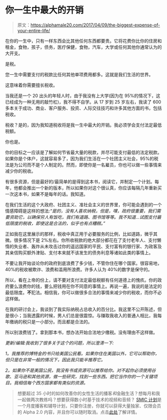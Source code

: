 # 你一生中最大的开销

> 原文：<https://alphamale20.com/2017/04/09/the-biggest-expense-of-your-entire-life/>

在你的一生中，只有一样东西会比其他任何东西都要贵。它将花费你比你的住房和租金，食物，孩子，债务，医疗保健，食物，汽车，大学或任何其他你通常认为的大开支。

是税。

您一生中需要支付的税款比任何其他单项费用都多。这就是我们生活的世界。

这意味着你需要擅长税收。

当我还是一个 20 出头的年轻人时，由于我没有上大学(因为在 95%的情况下，这已经成为一种无用的敲竹杠)，我不得不自学。从 17 岁到 25 岁左右，我读了 600 多本关于成功、商业、客户服务、投资、人际交往技巧和许多其他方面的书，包括税收。

税收？是的，因为我知道税收将是我一生中最大的开销。我必须学会支付法定最低税额。

你也是。

你的目标之一应该是了解如何节省最大量的税款，并尽可能支付最低的法定税款。如果你是个体户，这就容易多了，因为我们生活在一个社团主义社会，95%的税法是为公司而不是个人制定的。然而，即使你是一名雇员，你也可以做一些事情来减少你的税收。

有很多资源，但是最好的/最简单的是得到这本书，阅读它，并制定一个计划。每年，他都会推出一个新的版本，所以如果你对这个很认真，你应该每隔几年重新买一次这本书，如果不是每年的话。我知道。

在我们生活的这个大政府、社团主义、准社会主义的世界里，你可能会遇到的一个情感障碍是这样的想法:*“是的，没有人喜欢纳税，但是，嘿，政府很重要，我们需要资助它，以确保穷人有饭吃，我们有道路、图书馆等等。我不知道...试图支付最低限度的税收，即使这是合法的，似乎也有点糟糕。”*

正如我在这里展示的那样，税收中真正用于必要服务的比例，比如道路，微乎其微。很多情况下是 2%左右。你所收税款的绝大部分都花在了支付老年人、支付懒惰的失业者、轰炸从未攻击过你的遥远国家的平民、支付富有的银行家、为政客及其亲信购买额外津贴、支付本来就不该发生的债务利息等诸如此类的事情上。

不要让我开始谈论你的政府到底浪费了多少钱，不管你住在哪个国家。很容易地，40%的税收被欺诈、浪费和滥用所浪费。许多人认为 40%的数字是保守的。

所以，看在上帝的份上，请不要对支付法定最低税额有任何道德上的愧疚。你的政府要么浪费你的钱，要么把钱用在你不同意的事情上。再说一遍，我说的是法定的最低限度。**不**犯法。相信我，你可以做很多合法的事情来减少你的税收，而你不必这样做。

在我的研讨会上，我谈到了我实际纳税占总收入的百分比。我这里不公开陈述，但是很小；当我透露的时候，男人们总是很震惊。与赚取我收入的普通人相比，我每年缴纳的税只是一小部分。而且都是合法的。

所以别浪费钱了。拿到那本书，想办法开始合法地少缴税。没有理由不这样做。

*更新/编辑:我收到了很多关于这个的问题，所以澄清一下:*

*1。我推荐的博特金的书只给美国公民看。如果你住在美国以外，它可以帮助你，但只是在非常一般的情况下，因此我只能半推荐它。*

*2。如果你不是美国公民，我没有书或资源可以推荐给你。对不起你必须使用谷歌、亚马逊和其他资源，做一些研究，找到一些东西。把它当作你的一个关键项目。我相信每个西方国家都有类似的资源。*

> 想要超过 35 小时的如何改善你的女性生活的播客*和*金融生活？想每月和我一起做两次教练吗？想要获得数小时基于技术的视频和音频？ [SMIC 计划](https://alphamale20.kartra.com/page/vIL17)是一个月度播客和辅导计划，只要你注册，你就可以获得大量独家、仅限会员的 Alpha 2.0 内容，并且你可以随时取消。点击[此处](https://alphamale20.kartra.com/page/vIL17)了解详情。
> 
> 